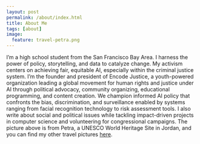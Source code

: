 ```yaml
---
layout: post
permalink: /about/index.html
title: About Me
tags: [about]
image:
  feature: travel-petra.png
---
```


I’m a high school student from the San Francisco Bay Area. I harness the power of policy, storytelling, and data to catalyze change. My activism centers on achieving fair, equitable AI, especially within the criminal justice system. I’m the founder and president of Encode Justice, a youth-powered organization leading a global movement for human rights and justice under AI through political advocacy, community organizing, educational programming, and content creation. We champion informed AI policy that confronts the bias, discrimination, and surveillance enabled by systems ranging from facial recognition technology to risk assessment tools.  I also write about social and political issues while tackling impact-driven projects in computer science and volunteering for congressional campaigns. The picture above is from Petra, a UNESCO World Heritage Site in Jordan, and you can find my other travel pictures [here](https://vsco.co/sneharevanur/gallery). 
